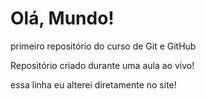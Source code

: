 # Olá, Mundo!
 primeiro repositório do curso de Git e GitHub

 Repositório criado durante uma aula ao vivo!

essa linha eu alterei diretamente no site!
